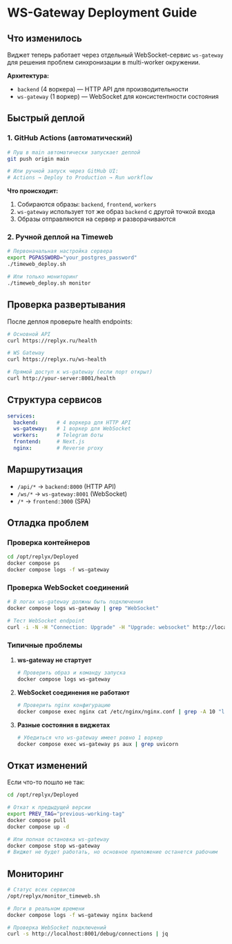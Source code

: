 # WS-Gateway Deployment Guide

## Что изменилось

Виджет теперь работает через отдельный WebSocket-сервис `ws-gateway` для решения проблем синхронизации в multi-worker окружении.

**Архитектура:**
- `backend` (4 воркера) — HTTP API для производительности
- `ws-gateway` (1 воркер) — WebSocket для консистентности состояния

## Быстрый деплой

### 1. GitHub Actions (автоматический)

```bash
# Пуш в main автоматически запускает деплой
git push origin main

# Или ручной запуск через GitHub UI:
# Actions → Deploy to Production → Run workflow
```

**Что происходит:**
1. Собираются образы: `backend`, `frontend`, `workers` 
2. `ws-gateway` использует тот же образ `backend` с другой точкой входа
3. Образы отправляются на сервер и разворачиваются

### 2. Ручной деплой на Timeweb

```bash
# Первоначальная настройка сервера
export PGPASSWORD="your_postgres_password"
./timeweb_deploy.sh

# Или только мониторинг
./timeweb_deploy.sh monitor
```

## Проверка развертывания

После деплоя проверьте health endpoints:

```bash
# Основной API
curl https://replyx.ru/health

# WS Gateway 
curl https://replyx.ru/ws-health

# Прямой доступ к ws-gateway (если порт открыт)
curl http://your-server:8001/health
```

## Структура сервисов

```yaml
services:
  backend:      # 4 воркера для HTTP API
  ws-gateway:   # 1 воркер для WebSocket
  workers:      # Telegram боты
  frontend:     # Next.js
  nginx:        # Reverse proxy
```

## Маршрутизация

- `/api/*` → `backend:8000` (HTTP API)
- `/ws/*` → `ws-gateway:8001` (WebSocket)
- `/*` → `frontend:3000` (SPA)

## Отладка проблем

### Проверка контейнеров
```bash
cd /opt/replyx/Deployed
docker compose ps
docker compose logs -f ws-gateway
```

### Проверка WebSocket соединений
```bash
# В логах ws-gateway должны быть подключения
docker compose logs ws-gateway | grep "WebSocket"

# Тест WebSocket endpoint
curl -i -N -H "Connection: Upgrade" -H "Upgrade: websocket" http://localhost/ws/widget/test
```

### Типичные проблемы

1. **ws-gateway не стартует**
   ```bash
   # Проверить образ и команду запуска
   docker compose logs ws-gateway
   ```

2. **WebSocket соединения не работают**
   ```bash
   # Проверить nginx конфигурацию
   docker compose exec nginx cat /etc/nginx/nginx.conf | grep -A 10 "location /ws"
   ```

3. **Разные состояния в виджетах**
   ```bash
   # Убедиться что ws-gateway имеет ровно 1 воркер
   docker compose exec ws-gateway ps aux | grep uvicorn
   ```

## Откат изменений

Если что-то пошло не так:

```bash
cd /opt/replyx/Deployed

# Откат к предыдущей версии
export PREV_TAG="previous-working-tag"
docker compose pull
docker compose up -d

# Или полная остановка ws-gateway
docker compose stop ws-gateway
# Виджет не будет работать, но основное приложение останется рабочим
```

## Мониторинг

```bash
# Статус всех сервисов
/opt/replyx/monitor_timeweb.sh

# Логи в реальном времени
docker compose logs -f ws-gateway nginx backend

# Проверка WebSocket подключений
curl -s http://localhost:8001/debug/connections | jq
```